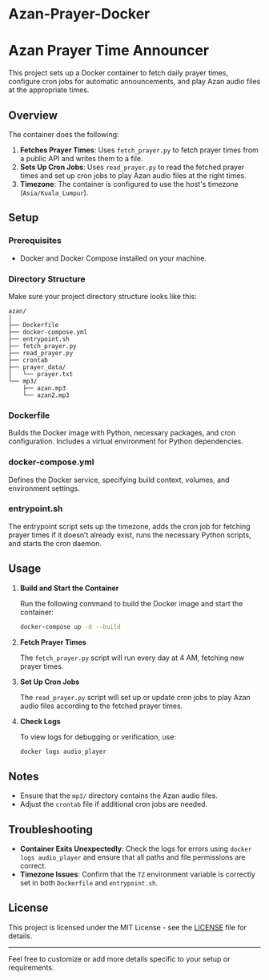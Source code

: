 # Azan-Prayer-Docker

# Azan Prayer Time Announcer

This project sets up a Docker container to fetch daily prayer times, configure cron jobs for automatic announcements, and play Azan audio files at the appropriate times.

## Overview

The container does the following:
1. **Fetches Prayer Times**: Uses `fetch_prayer.py` to fetch prayer times from a public API and writes them to a file.
2. **Sets Up Cron Jobs**: Uses `read_prayer.py` to read the fetched prayer times and set up cron jobs to play Azan audio files at the right times.
3. **Timezone**: The container is configured to use the host's timezone (`Asia/Kuala_Lumpur`).

## Setup

### Prerequisites

- Docker and Docker Compose installed on your machine.

### Directory Structure

Make sure your project directory structure looks like this:

```
azan/
│
├── Dockerfile
├── docker-compose.yml
├── entrypoint.sh
├── fetch_prayer.py
├── read_prayer.py
├── crontab
├── prayer_data/
│   └── prayer.txt
└── mp3/
    ├── azan.mp3
    └── azan2.mp3
```

### Dockerfile

Builds the Docker image with Python, necessary packages, and cron configuration. Includes a virtual environment for Python dependencies.

### docker-compose.yml

Defines the Docker service, specifying build context, volumes, and environment settings.

### entrypoint.sh

The entrypoint script sets up the timezone, adds the cron job for fetching prayer times if it doesn’t already exist, runs the necessary Python scripts, and starts the cron daemon.

## Usage

1. **Build and Start the Container**

   Run the following command to build the Docker image and start the container:

   ```sh
   docker-compose up -d --build
   ```

2. **Fetch Prayer Times**

   The `fetch_prayer.py` script will run every day at 4 AM, fetching new prayer times.

3. **Set Up Cron Jobs**

   The `read_prayer.py` script will set up or update cron jobs to play Azan audio files according to the fetched prayer times.

4. **Check Logs**

   To view logs for debugging or verification, use:

   ```sh
   docker logs audio_player
   ```

## Notes

- Ensure that the `mp3/` directory contains the Azan audio files.
- Adjust the `crontab` file if additional cron jobs are needed.

## Troubleshooting

- **Container Exits Unexpectedly**: Check the logs for errors using `docker logs audio_player` and ensure that all paths and file permissions are correct.
- **Timezone Issues**: Confirm that the `TZ` environment variable is correctly set in both `Dockerfile` and `entrypoint.sh`.

## License

This project is licensed under the MIT License - see the [LICENSE](LICENSE) file for details.

---

Feel free to customize or add more details specific to your setup or requirements.

